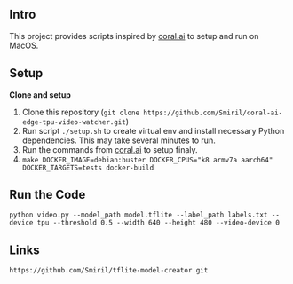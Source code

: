 ## Intro

This project provides scripts inspired by [coral.ai](https://coral.ai) to setup and run on MacOS.

## Setup

**Clone and setup**

1. Clone this repository (`git clone https://github.com/Smiril/coral-ai-edge-tpu-video-watcher.git`)
2. Run script `./setup.sh` to create virtual env and install necessary Python dependencies. This may take several minutes to run.
3. Run the commands from [coral.ai](https://coral.ai) to setup finaly.
4. ```make DOCKER_IMAGE=debian:buster DOCKER_CPUS="k8 armv7a aarch64" DOCKER_TARGETS=tests docker-build```
## Run the Code
```
python video.py --model_path model.tflite --label_path labels.txt --device tpu --threshold 0.5 --width 640 --height 480 --video-device 0
```

## Links

```
https://github.com/Smiril/tflite-model-creator.git
```
